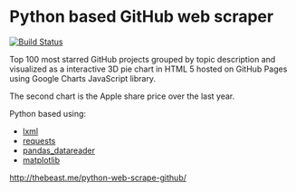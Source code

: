 # Python based GitHub web scraper  

[![Build Status](https://travis-ci.org/jbampton/python-web-scrape-github.svg?branch=gh-pages)](https://travis-ci.org/jbampton/python-web-scrape-github)

Top 100 most starred GitHub projects grouped by topic description and visualized as a interactive 3D pie chart in HTML 5 hosted on GitHub Pages using Google Charts JavaScript library.

The second chart is the Apple share price over the last year.

Python based using:
- [lxml](http://lxml.de)
- [requests](http://docs.python-requests.org/en/master/)
- [pandas_datareader](https://pandas-datareader.readthedocs.io)
- [matplotlib](https://matplotlib.org/)

http://thebeast.me/python-web-scrape-github/
